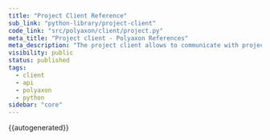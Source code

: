 ```yaml
---
title: "Project Client Reference"
sub_link: "python-library/project-client"
code_link: "src/polyaxon/client/project.py"
meta_title: "Project client - Polyaxon References"
meta_description: "The project client allows to communicate with project APIs."
visibility: public
status: published
tags:
  - client
  - api
  - polyaxon
  - python
sidebar: "core"
---
```


{{autogenerated}}
